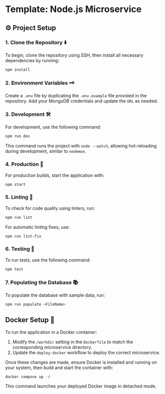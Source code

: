 # Template: Node.js Microservice

## ⚙️ Project Setup

### 1. Clone the Repository ⬇️

To begin, clone the repository using SSH, then install all necessary dependencies by running:

```bash
npm install
```

### 2. Environment Variables 🗝️

Create a `.env` file by duplicating the `.env.example` file provided in the repository. Add your MongoDB credentials and update the `URL` as needed.

### 3. Development 🛠️

For development, use the following command:

```bash
npm run dev
```

This command runs the project with `node --watch`, allowing hot-reloading during development, similar to `nodemon`.

### 4. Production 🚀

For production builds, start the application with:

```bash
npm start
```

### 5. Linting 🧹

To check for code quality using linters, run:

```bash
npm run lint
```

For automatic linting fixes, use:

```bash
npm run lint-fix
```

### 6. Testing 🧪

To run tests, use the following command:

```bash
npm test
```

### 7. Populating the Database 📚

To populate the database with sample data, run:

```bash
npm run populate <FileName>
````

## Docker Setup 🐳

To run the application in a Docker container:

1. Modify the `/workdir` setting in the `Dockerfile` to match the corresponding microservice directory.
2. Update the `deploy-docker` workflow to deploy the correct microservice.

Once these changes are made, ensure Docker is installed and running on your system, then build and start the container with:

```bash
docker compose up -d
```

This command launches your deployed Docker image in detached mode.
